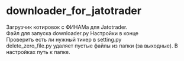 # downloader_for_jatotrader  
Загрузчик котировок с ФИНАМа для Jatotrader.  
Файл для запуска downloader.py Настройки в конце  
Проверить есть ли нужный тикер в setting.py  
delete_zero_file.py удаляет пустые файлы из папки (за выходные). В настройках путь к папке.  

